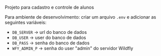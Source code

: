Projeto para cadastro e controle de alunos

Para ambiente de desenvolvimento: criar um arquivo ```.env``` e adicionar as seguintes variáveis:
- ```DB_SERVER```    -> url do banco de dados
- ```DB_USER```      -> user do banco de dados
- ```DB_PASS```      -> senha do banco de dados
- ```WFY_ADMIN_P```  -> senha do user "admin" do servidor Wildfly
